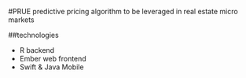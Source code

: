 #PRUE
predictive pricing algorithm to be leveraged in real estate micro markets

##technologies
- R backend
- Ember web frontend
- Swift & Java Mobile

